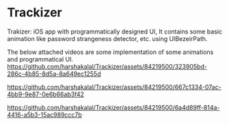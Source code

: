 # Trackizer
Trakizer: iOS app with programmatically designed UI, It contains some basic animation like password strangeness detector, etc. using UIBezeirPath.

The below attached videos are some implementation of some animations and programmatical UI.
https://github.com/harshakalal/Trackizer/assets/84219500/323905bd-286c-4b85-8d5a-8a649ec1255d

https://github.com/harshakalal/Trackizer/assets/84219500/667c1334-07ac-4bb9-9e87-0e6b66ab3f42

https://github.com/harshakalal/Trackizer/assets/84219500/6a4d89ff-814a-4416-a5b3-15ac989ccc7b

